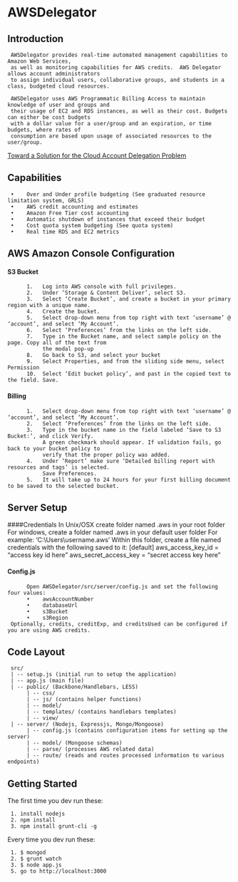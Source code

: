 AWSDelegator
=============

## Introduction
     AWSDelegator provides real-time automated management capabilities to Amazon Web Services,
     as well as monitoring capabilities for AWS credits.  AWS Delegator allows account administrators
     to assign individual users, collaborative groups, and students in a class, budgeted cloud resources.
     
     AWSDelegator uses AWS Programmatic Billing Access to maintain knowledge of user and groups and
     their usage of EC2 and RDS instances, as well as their cost. Budgets can either be cost budgets
     with a dollar value for a user/group and an expiration, or time budgets, where rates of
     consumption are based upon usage of associated resources to the user/group.


[Toward a Solution for the Cloud Account Delegation Problem](http://www.mikesmit.com/wp-content/papercite-data/pdf/casconett2014.pdf)

## Capabilities
     •    Over and Under profile budgeting (See graduated resource limitation system, GRLS)
     •    AWS credit accounting and estimates
     •    Amazon Free Tier cost accounting
     •    Automatic shutdown of instances that exceed their budget
     •    Cost quota system budgeting (See quota system)
     •    Real time RDS and EC2 metrics

## AWS Amazon Console Configuration
####   S3 Bucket
          1.   Log into AWS console with full privileges.
          2.   Under ‘Storage & Content Deliver’, select S3.
          3.   Select ‘Create Bucket’, and create a bucket in your primary region with a unique name.
          4.   Create the bucket.
          5.   Select drop-down menu from top right with text ‘username’ @ ‘account’, and select ‘My Account’.
          6.   Select ‘Preferences’ from the links on the left side.
          7.   Type in the Bucket name, and select sample policy on the page. Copy all of the text from
               the modal pop-up
          8.   Go back to S3, and select your bucket
          9.   Select Properties, and from the sliding side menu, select Permission
          10.  Select ‘Edit bucket policy’, and past in the copied text to the field. Save.
####   Billing
          1.   Select drop-down menu from top right with text ‘username’ @ ‘account’, and select ‘My Account’.
          2.   Select ‘Preferences’ from the links on the left side.
          3.   Type in the bucket name in the field labeled ‘Save to S3 Bucket:’, and click Verify.
               A green checkmark should appear. If validation fails, go back to your bucket policy to
               verify that the proper policy was added.
          4.   Under ‘Report’ make sure ‘Detailed billing report with resources and tags’ is selected.
               Save Preferences.
          5.   It will take up to 24 hours for your first billing document to be saved to the selected bucket.

## Server Setup
####Credentials
          In Unix/OSX create folder named .aws in your root folder
          For windows, create a folder named .aws in your default user folder
               For example:  ‘C:\Users\username\.aws’
          Within this folder, create a file named credentials with the following saved to it:
               [default]
               aws_access_key_id = “access key id here”
               aws_secret_access_key = “secret access key here”

#### Config.js
          Open AWSDelegator/src/server/config.js and set the following four values:
          •    awsAccountNumber
          •    databaseUrl
          •    s3Bucket
          •    s3Region
     Optionally, credits, creditExp, and creditsUsed can be configured if you are using AWS credits.


## Code Layout
     src/
     | -- setup.js (initial run to setup the application)
     | -- app.js (main file)
     | -- public/ (Backbone/Handlebars, LESS)
          | -- css/
          | -- js/ (contains helper functions)
          | -- model/ 
          | -- templates/ (contains handlebars templates)
          | -- view/
     | -- server/ (Nodejs, Expressjs, Mongo/Mongoose)
          | -- config.js (contains configuration items for setting up the server)
          | -- model/ (Mongoose schemas)
          | -- parse/ (processes AWS related data)
          | -- route/ (reads and routes processed information to various endpoints)


## Getting Started
 
 The first time you dev run these:
    
     1. install nodejs
     2. npm install
     3. npm install grunt-cli -g

 Every time you dev run these:
 
     1. $ mongod 
     2. $ grunt watch
     3. $ node app.js
     5. go to http://localhost:3000

